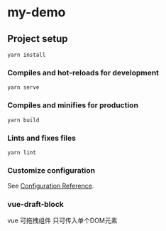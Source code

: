 # my-demo

## Project setup
```
yarn install
```

### Compiles and hot-reloads for development
```
yarn serve
```

### Compiles and minifies for production
```
yarn build
```

### Lints and fixes files
```
yarn lint
```

### Customize configuration
See [Configuration Reference](https://cli.vuejs.org/config/).

### vue-draft-block
vue 可拖拽组件
只可传入单个DOM元素
<DraftBlock>
  <div></div>
</DraftBlock>
